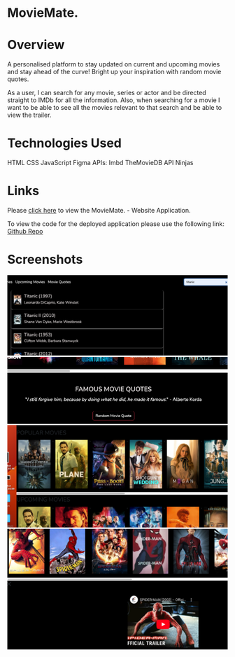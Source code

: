 # MovieMate.

# Overview
A personalised platform to stay updated on current and upcoming movies and stay ahead of the curve! 
Bright up your inspiration with random movie quotes. 


As a user, I can search for any movie, series or actor and be directed straight to IMDb for all the information. 
Also, when searching for a movie I want to be able to see all the movies relevant to that search and be able to view the trailer.

# Technologies Used

HTML
CSS
JavaScript
Figma
APIs:
    Imbd
    TheMovieDB
    API Ninjas

# Links

Please [click here](https://ivonamaria.github.io/MovieMate/) to view the MovieMate. - Website Application.

To view the code for the deployed application please use the following link: [Github Repo](https://github.com/ivonamaria/MovieMate)

# Screenshots

![search bar taking you to external IMDb website](/images/Screenshot%202023-02-16%20at%2021.03.09.png)
![Movie Quotes Section](/images/Screenshot%202023-02-16%20at%2021.05.15.png)
![Popular and Upcoming Movies](/images/Screenshot%202023-02-16%20at%2021.04.54.png)
![Trailer](/images/Screenshot%202023-02-16%20at%2021.04.31.png)
